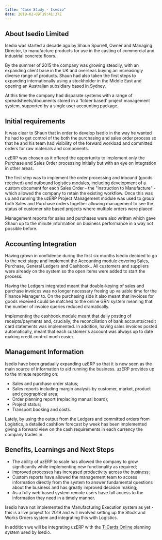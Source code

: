 ```yaml
---
title: "Case Study - Isedio"
date: 2019-02-09T19:41:37Z
---
```

## About Isedio Limited

Isedio was started a decade ago by Shaun Spurrell, Owner and Managing Director, to manufacture products for use in the casting of commercial and industrial concrete floors.

By the summer of 2015 the company was growing steadily, with an expanding client base in the UK and overseas buying an increasingly diverse range of products. Shaun had also taken the first steps to expanding internationally using a stockholder in the Middle East and opening an Australian subsidiary based in Sydney.

At this time the company had disparate systems with a range of spreadsheets/documents stored in a 'folder based' project management system, supported by a single user accounting package.

## Initial requirements

It was clear to Shaun that in order to develop Isedio in the way he wanted he had to get control of the both the purchasing and sales order process so that he and his team had visibility of the forward workload and committed orders for raw materials and components.

uzERP was chosen as it offered the opportunity to implement only the Purchase and Sales Order processing initially but with an eye on integration in other areas.

The first step was to implement the order processing and inbound (goods received) and outbound logistics modules, including development of a custom document for each Sales Order - the "Instruction to Manufacture" - which allowed the company to retain the existing workflow. Once this was  up and running the uzERP Project Management module was used to group both Sales and Purchase orders together allowing management to see the status of customer site based projects where multiple orders were placed.

Management reports for sales and purchases were also written which gave Shaun up to the minute information on business performance in a way not possible before.

## Accounting Integration

Having grown in confidence during the first six months Isedio decided to go to the next stage and implement the Accounting module covering Sales, Purchase, General Ledgers and Cashbook.. All customers and suppliers were already on the system so the open items were added to start the process.

Having the Ledgers integrated meant that double-keying of sales and purchase invoices was no longer necessary freeing up valuable time for the Finance Manager to. On the purchasing side it also meant that invoices for goods received could be matched to the online GRN system meaning that the number of invoice queries reduced dramatically.

Implementing the cashbook module meant that daily posting of receipts/payments and, crucially, the reconciliation of bank accounts/credit card statements was implemented. In addition, having sales invoices posted automatically, meant that each customer's account was always up to date making credit control much easier.

## Management Information

Isedio have been gradually expanding uzERP so that it is now seen as the main source of information to aid running the business. uzERP provides up to the minute reporting on:

* Sales and purchase order status;
* Sales reports including margin analysis by customer, market, product and geographical area;
* Order planning report (replacing manual board);
* Project status;
* Transport booking and costs.

Lately, by using the output from the Ledgers and committed orders from Logistics, a detailed cashflow forecast by week has been implemented giving a forward view on the cash requirements in each currency the company trades in.

## Benefits, Learnings and Next Steps

* The ability of uzERP to scale has allowed the company to grow significantly while implementing new functionality as required;
* Improved processes has increased productivity across the business;
* Custom reports have allowed the management team to access information directly from the system to answer fundamental questions about the business and has greatly improved decision making;
* As a fully web based system remote users have full access to the information they need in a timely manner.

Isedio have not implemented the Manufacturing Execution system as yet - this is a live project for 2019 and will involved setting up the Stock and Works Orders system and integrating this with Logistics.

In addition we will be integrating uzERP with the [T-Cards Online](https://www.tcardsonline.co.uk/) planning system used by Isedio.